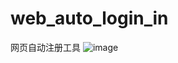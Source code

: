# web_auto_login_in
网页自动注册工具
![image](https://user-images.githubusercontent.com/57953198/178149659-837375ba-d6a4-42ca-bc7f-6915e19859b8.png)
